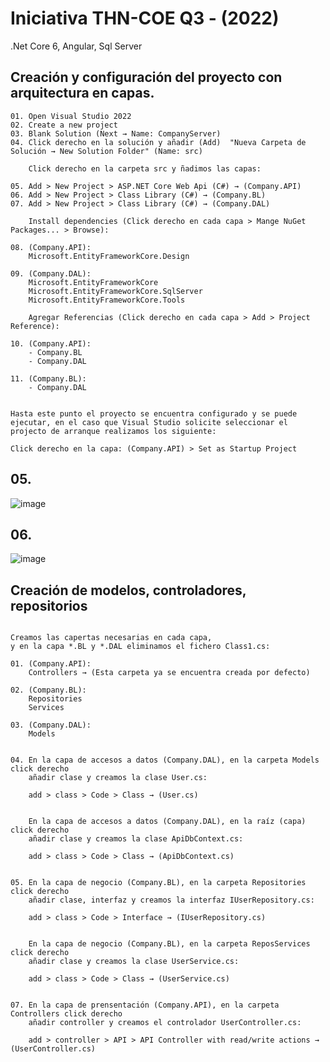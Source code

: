 # Iniciativa THN-COE Q3 - (2022)
.Net Core 6, Angular, Sql Server

## Creación y configuración del proyecto con arquitectura en capas.

```
01. Open Visual Studio 2022
02. Create a new project
03. Blank Solution (Next → Name: CompanyServer)
04. Click derecho en la solución y añadir (Add)  "Nueva Carpeta de Solución → New Solution Folder" (Name: src)

    Click derecho en la carpeta src y ñadimos las capas:

05. Add > New Project > ASP.NET Core Web Api (C#) → (Company.API)
06. Add > New Project > Class Library (C#) → (Company.BL)
07. Add > New Project > Class Library (C#) → (Company.DAL)

    Install dependencies (Click derecho en cada capa > Mange NuGet Packages... > Browse):

08. (Company.API):
    Microsoft.EntityFrameworkCore.Design

09. (Company.DAL):
    Microsoft.EntityFrameworkCore
    Microsoft.EntityFrameworkCore.SqlServer
    Microsoft.EntityFrameworkCore.Tools

    Agregar Referencias (Click derecho en cada capa > Add > Project Reference):

10. (Company.API):
    - Company.BL
    - Company.DAL

11. (Company.BL):
    - Company.DAL
  

Hasta este punto el proyecto se encuentra configurado y se puede ejecutar, en el caso que Visual Studio solicite seleccionar el projecto de arranque realizamos los siguiente:

Click derecho en la capa: (Company.API) > Set as Startup Project

```



## 05.

![image](https://user-images.githubusercontent.com/23192401/181151719-c600f5ce-3e7e-4a60-9140-dd50f071c9c1.png)

## 06.

![image](https://user-images.githubusercontent.com/23192401/181152381-8c136387-835c-4ba7-8d9b-14155acdf1ad.png)


## Creación de modelos, controladores, repositorios

```

Creamos las capertas necesarias en cada capa, 
y en la capa *.BL y *.DAL eliminamos el fichero Class1.cs:

01. (Company.API):
    Controllers → (Esta carpeta ya se encuentra creada por defecto)

02. (Company.BL):
    Repositories
    Services

03. (Company.DAL):
    Models
    

04. En la capa de accesos a datos (Company.DAL), en la carpeta Models click derecho
    añadir clase y creamos la clase User.cs:
    
    add > class > Code > Class → (User.cs)


    En la capa de accesos a datos (Company.DAL), en la raíz (capa) click derecho
    añadir clase y creamos la clase ApiDbContext.cs:
    
    add > class > Code > Class → (ApiDbContext.cs)

    
05. En la capa de negocio (Company.BL), en la carpeta Repositories click derecho
    añadir clase, interfaz y creamos la interfaz IUserRepository.cs:

    add > class > Code > Interface → (IUserRepository.cs)
    
    
    En la capa de negocio (Company.BL), en la carpeta ReposServices click derecho
    añadir clase y creamos la clase UserService.cs:

    add > class > Code > Class → (UserService.cs)


07. En la capa de prensentación (Company.API), en la carpeta Controllers click derecho
    añadir controller y creamos el controlador UserController.cs:

    add > controller > API > API Controller with read/write actions → (UserController.cs)


```
## 

```

```
##

```

```
##

```

```
